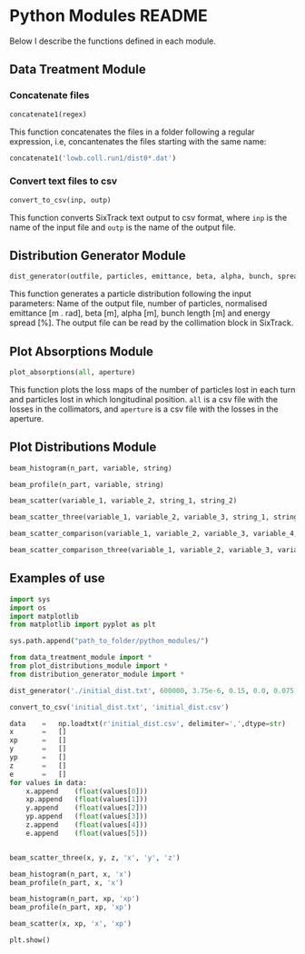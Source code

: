Python Modules README
=====================

Below I describe the functions defined in each module.

Data Treatment Module
------------------------------

### Concatenate files

```python
concatenate1(regex)
```

This function concatenates the files in a folder following a regular expression, i.e, concantenates the files starting with the same name:

```python
concatenate1('lowb.coll.run1/dist0*.dat')
```

### Convert text files to csv

```python
convert_to_csv(inp, outp)
```
This function converts SixTrack text output to csv format, where `inp` is the name of the input file and `outp` is the name of the output file.


Distribution Generator Module
------------------------------

```python
dist_generator(outfile, particles, emittance, beta, alpha, bunch, spread)
```
This function generates a particle distribution following the input parameters: Name of the output file, number of particles, normalised emittance [m . rad], beta [m], alpha [m], bunch length [m] and energy spread [%]. The output file can be read by the collimation block in SixTrack.


Plot Absorptions Module
------------------------------

```python
plot_absorptions(all, aperture)
```

This function plots the loss maps of the number of particles lost in each turn and particles lost in which longitudinal position. `all` is a csv file with the losses in the collimators, and `aperture` is a csv file with the losses in the aperture.

Plot Distributions Module
------------------------------

```python
beam_histogram(n_part, variable, string)
```

```python
beam_profile(n_part, variable, string)
```

```python
beam_scatter(variable_1, variable_2, string_1, string_2)
```

```python
beam_scatter_three(variable_1, variable_2, variable_3, string_1, string_2, string_3)
```

```python
beam_scatter_comparison(variable_1, variable_2, variable_3, variable_4, string_1, string_2)
```

```python
beam_scatter_comparison_three(variable_1, variable_2, variable_3, variable_4, variable_5, variable_6 )
```
Examples of use
----------------


```python
import sys
import os
import matplotlib
from matplotlib import pyplot as plt

sys.path.append("path_to_folder/python_modules/")

from data_treatment_module import *
from plot_distributions_module import *
from distribution_generator_module import *

dist_generator('./initial_dist.txt', 600000, 3.75e-6, 0.15, 0.0, 0.075, 1.129e-4)

convert_to_csv('initial_dist.txt', 'initial_dist.csv')

data 	= 	np.loadtxt(r'initial_dist.csv', delimiter=',',dtype=str)
x		=	[]
xp		=	[]
y		=	[]
yp		=	[]
z		=	[]
e		=	[]
for	values in data:
	x.append	(float(values[0]))
	xp.append	(float(values[1]))
	y.append	(float(values[2]))
	yp.append	(float(values[3]))
	z.append	(float(values[4]))
	e.append	(float(values[5]))


beam_scatter_three(x, y, z, 'x', 'y', 'z')

beam_histogram(n_part, x, 'x')
beam_profile(n_part, x, 'x')

beam_histogram(n_part, xp, 'xp')
beam_profile(n_part, xp, 'xp')

beam_scatter(x, xp, 'x', 'xp')

plt.show()
```